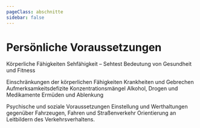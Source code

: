 ```yaml
---
pageClass: abschnitte
sidebar: false
---
```


<fullPage>

<abschnitt>

# Persönliche Voraussetzungen

Körperliche Fähigkeiten
Sehfähigkeit – Sehtest
Bedeutung von Gesundheit und Fitness

</abschnitt>

<abschnitt>

Einschränkungen der körperlichen Fähigkeiten
Krankheiten und Gebrechen
Aufmerksamkeitsdefizite
Konzentrationsmängel
Alkohol, Drogen und Medikamente
Ermüden und Ablenkung

</abschnitt>

<abschnitt>

Psychische und soziale Voraussetzungen
Einstellung und Werthaltungen gegenüber Fahrzeugen, Fahren und Straßenverkehr
Orientierung an Leitbildern des Verkehrsverhaltens.

</abschnitt>

</fullPage>